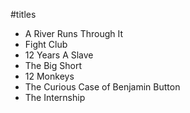 #titles

* A River Runs Through It
* Fight Club
* 12 Years A Slave
* The Big Short
* 12 Monkeys
* The Curious Case of Benjamin Button
* The Internship
